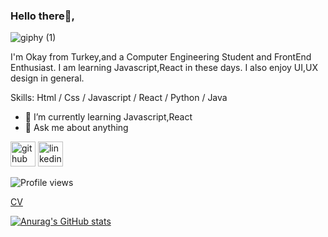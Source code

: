 ### Hello there👋,  

![giphy (1)](https://user-images.githubusercontent.com/44809357/168667781-2ef2b43a-5cbe-48f4-b38b-7847ee805192.gif)


I'm Okay from Turkey,and a Computer Engineering Student and FrontEnd Enthusiast. I am learning Javascript,React in these days. I also enjoy UI,UX design in general.

Skills: Html / Css / Javascript / React / Python / Java

- 🌱 I’m currently learning Javascript,React 
- 💬 Ask me about anything 


[<img src='https://cdn.jsdelivr.net/npm/simple-icons@3.0.1/icons/github.svg' alt='github' height='40'>](https://github.com/okaykacar)  [<img src='https://cdn.jsdelivr.net/npm/simple-icons@3.0.1/icons/linkedin.svg' alt='linkedin' height='40'>](https://www.linkedin.com/in/okaykacar/)  

![Profile views](https://gpvc.arturio.dev/okaykacar) 


[CV](https://drive.google.com/file/d/1dc94Thy-7Et21st6ZDPE_tE1wtNikS6d/view?usp=sharing)

[![Anurag's GitHub stats](https://github-readme-stats.vercel.app/api?username=okaykacar)](https://github.com/anuraghazra/github-readme-stats)


<!--
**okaykacar/okaykacar** is a ✨ _special_ ✨ repository because its `README.md` (this file) appears on your GitHub profile.

Here are some ideas to get you started:

- 🔭 I’m currently working on ...
- 🌱 I’m currently learning ...
- 👯 I’m looking to collaborate on ...
- 🤔 I’m looking for help with ...
- 💬 Ask me about ...
- 📫 How to reach me: ...
- 😄 Pronouns: ...
- ⚡ Fun fact: ...
-->

